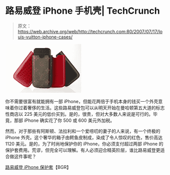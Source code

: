 # 路易威登 iPhone 手机壳| TechCrunch

> 原文：<https://web.archive.org/web/http://techcrunch.com:80/2007/07/17/louis-vuitton-iphone-cases/>

![](img/1f57ec98096d3cf7b80a8882905bad1b.png)

你不需要很富有就能拥有一部 iPhone，但能花两倍于手机本身的钱买一个外壳意味着你过着奢侈的生活。这些路易威登包可以从明天开始在曼哈顿第五大道的标志性商店以 225 美元的低价买到。是的，很贵，但对大多数人来说是可行的。毕竟，那部 iPhone 确实花了你 500 或 600 美元外加税。

然而，对于那些有阿斯顿、法拉利和一个爱唠叨的妻子的人来说，有一个终极的 iPhone 外壳。这个奢华的箱子由鳄鱼皮制成，染成了令人惊叹的红色，售价高达 1120 美元。是的，为了时尚地保护你的 iPhone，你必须支付超过两部 iPhone 的保护套费用。荒谬，但完全可以理解。有人必须迎合精英阶层，谁比路易威登更适合做这件事呢？

[路易威登 iPhone 保护套](https://web.archive.org/web/20131227194040/http://www.boygeniusreport.com/2007/07/17/louis-vuitton-iphone-cases/)【BGR】